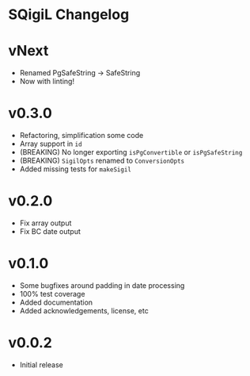 # SQigiL Changelog

# vNext

* Renamed PgSafeString -> SafeString
* Now with linting!

# v0.3.0

* Refactoring, simplification some code
* Array support in `id`
* (BREAKING) No longer exporting `isPgConvertible` or `isPgSafeString`
* (BREAKING) `SigilOpts` renamed to `ConversionOpts`
* Added missing tests for `makeSigil`

# v0.2.0

* Fix array output
* Fix BC date output

# v0.1.0

* Some bugfixes around padding in date processing
* 100% test coverage
* Added documentation
* Added acknowledgements, license, etc

# v0.0.2

* Initial release
